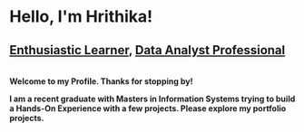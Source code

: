 <h1 font-size:40px;"> Hello, I'm Hrithika! </h1> 
<h2 font-size:10px;"> <a href="https://github.com/Hrithika-Reddy-K"> Enthusiastic Learner</a>,
<a href="https://www.linkedin.com/in/hrithika-reddy-kondakalla">Data Analyst Professional</a>  </h2>
<br/> 
<b>Welcome to my Profile. Thanks for stopping by!<b/>

I am a recent graduate with Masters in Information Systems trying to build a Hands-On Experience with a few projects. Please explore my portfolio projects.

<!--<h2>👨‍💻 Data Analytics Projects:</h2> --->





<!--- - 👋 Hi, I’m @Hrithika-Reddy-K 
 - 👀 I’m interested in ... 
- 🌱 I’m currently learning ...
- 💞️ I’m looking to collaborate on ...
- 📫 How to reach me ... --->

<!---
Hrithika-Reddy-K/Hrithika-Reddy-K is a ✨ special ✨ repository because its `README.md` (this file) appears on your GitHub profile.
You can click the Preview link to take a look at your changes.
--->
